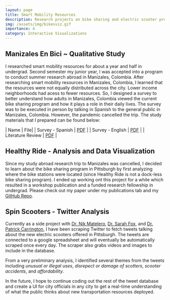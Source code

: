 ```yaml
---
layout: page
title: Smart Mobility Resources
description: Research projects on bike sharing and electric scooter programs.
img: /assets/img/bikesviz.gif
importance: 4
category: Interactive Visualizations
---
```


## Manizales En Bici ~ Qualitative Study

I researched smart mobility resources for about a year and half in undergrad. Second semester my junior year, I was accepted into a program to conduct summer research abroad in Manizales, Colombia. After researching smart mobility resources in Manizales, Colombia, I learned that the resources were not equally distributed across the city. Lower income neighborhoods had acess to fewer resources. So, I designed a survey to better understand how adults in Manizales, Colombia viewed the current bike sharing program and how it plays a role in their daily lives. The survey was to be executed in person by talking in Spanish to the general public in Manizales, Colombia. However, the pandemic cancelled the trip. The study materials that I prepared can be found below:

| Name | File|
| Survey - Spanish | [PDF](/assets/pdf/Questionnaires_esp.pdf) |
| Survey - English | [PDF](/assets/pdf/Questionnaires_eng.pdf) |
| Literature Review | [PDF](/assets/pdf/SmartMobilityResearchFinal.pdf) |

## Healthy Ride - Analysis and Data Visualization

Since my study abroad research trip to Manizales was cancelled, I decided to learn about the bike sharing program in Pittsburgh by first analyzing where the bike stations were located (since Healthy Ride is not a dock-less bike sharing program). I ended up working ont this project for a while which resulted in a workshop publication and a funded research fellowship in undergrad. Please check out my paper under my publications tab and my [GitHub Repo](https://github.com/katelyn98/HealthyRide-Mapping). 

## Spin Scooters - Twitter Analysis

Currently as a side project with [Dr. Nik Matelero](), [Dr. Sarah Fox](), and [Dr. Patrick Carrington](), I have been scraping Twitter to fetch tweets talking about the new electric scooters offered in Pittsburgh. The tweets are connected to a google spreadsheet and will eventually be automatically scraped once every day. The scraper also grabs videos and images to include in the database. 

From a very preliminary analysis, I identified several themes from the tweets including *unusual or illegal uses*, *disrepect or damage of scotters*, *scooter accidents*, and *affordability*. 

In the future, I hope to continue coding out the rest of the tweet database and create a UI for city officials in any city to get a real-time understanding of what the public thinks about new transportation resources deployed. 